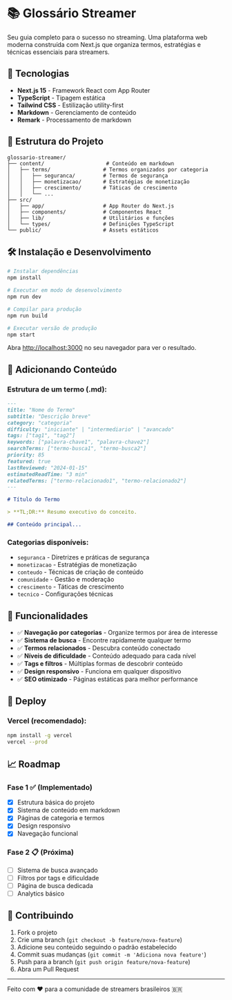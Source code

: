 # 📚 Glossário Streamer

Seu guia completo para o sucesso no streaming. Uma plataforma web moderna construída com Next.js que organiza termos, estratégias e técnicas essenciais para streamers.

## 🚀 Tecnologias

- **Next.js 15** - Framework React com App Router
- **TypeScript** - Tipagem estática
- **Tailwind CSS** - Estilização utility-first
- **Markdown** - Gerenciamento de conteúdo
- **Remark** - Processamento de markdown

## 📁 Estrutura do Projeto

```
glossario-streamer/
├── content/                    # Conteúdo em markdown
│   ├── terms/                 # Termos organizados por categoria
│   │   ├── seguranca/         # Termos de segurança
│   │   ├── monetizacao/       # Estratégias de monetização
│   │   ├── crescimento/       # Táticas de crescimento
│   │   └── ...
├── src/
│   ├── app/                   # App Router do Next.js
│   ├── components/            # Componentes React
│   ├── lib/                   # Utilitários e funções
│   └── types/                 # Definições TypeScript
└── public/                    # Assets estáticos
```

## 🛠️ Instalação e Desenvolvimento

```bash
# Instalar dependências
npm install

# Executar em modo de desenvolvimento
npm run dev

# Compilar para produção
npm run build

# Executar versão de produção
npm start
```

Abra [http://localhost:3000](http://localhost:3000) no seu navegador para ver o resultado.

## 📝 Adicionando Conteúdo

### Estrutura de um termo (.md):

```markdown
---
title: "Nome do Termo"
subtitle: "Descrição breve"
category: "categoria"
difficulty: "iniciante" | "intermediario" | "avancado"
tags: ["tag1", "tag2"]
keywords: ["palavra-chave1", "palavra-chave2"]
searchTerms: ["termo-busca1", "termo-busca2"]
priority: 85
featured: true
lastReviewed: "2024-01-15"
estimatedReadTime: "3 min"
relatedTerms: ["termo-relacionado1", "termo-relacionado2"]
---

# Título do Termo

> **TL;DR:** Resumo executivo do conceito.

## Conteúdo principal...
```

### Categorias disponíveis:
- `seguranca` - Diretrizes e práticas de segurança
- `monetizacao` - Estratégias de monetização
- `conteudo` - Técnicas de criação de conteúdo
- `comunidade` - Gestão e moderação
- `crescimento` - Táticas de crescimento
- `tecnico` - Configurações técnicas

## 🎯 Funcionalidades

- ✅ **Navegação por categorias** - Organize termos por área de interesse
- ✅ **Sistema de busca** - Encontre rapidamente qualquer termo
- ✅ **Termos relacionados** - Descubra conteúdo conectado
- ✅ **Níveis de dificuldade** - Conteúdo adequado para cada nível
- ✅ **Tags e filtros** - Múltiplas formas de descobrir conteúdo
- ✅ **Design responsivo** - Funciona em qualquer dispositivo
- ✅ **SEO otimizado** - Páginas estáticas para melhor performance

## 🚀 Deploy

### Vercel (recomendado):
```bash
npm install -g vercel
vercel --prod
```

## 📈 Roadmap

### Fase 1 ✅ (Implementado)
- [x] Estrutura básica do projeto
- [x] Sistema de conteúdo em markdown
- [x] Páginas de categoria e termos
- [x] Design responsivo
- [x] Navegação funcional

### Fase 2 📋 (Próxima)
- [ ] Sistema de busca avançado
- [ ] Filtros por tags e dificuldade
- [ ] Página de busca dedicada
- [ ] Analytics básico

## 🤝 Contribuindo

1. Fork o projeto
2. Crie uma branch (`git checkout -b feature/nova-feature`)
3. Adicione seu conteúdo seguindo o padrão estabelecido
4. Commit suas mudanças (`git commit -m 'Adiciona nova feature'`)
5. Push para a branch (`git push origin feature/nova-feature`)
6. Abra um Pull Request

---

Feito com ❤️ para a comunidade de streamers brasileiros 🇧🇷
